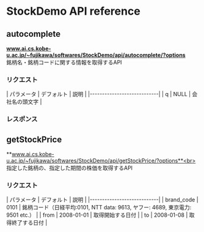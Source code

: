 StockDemo API reference
=========

## autocomplete
**www.ai.cs.kobe-u.ac.jp/~fujikawa/softwares/StockDemo/api/autocomplete/?options<br>**
銘柄名・銘柄コードに関する情報を取得するAPI

### リクエスト

| パラメータ | デフォルト | 説明 |
|----------------------------|
| q | NULL | 会社名の頭文字 |

### レスポンス


## getStockPrice
**www.ai.cs.kobe-u.ac.jp/~fujikawa/softwares/StockDemo/api/getStockPrice/?options**<br>
指定した銘柄の、指定した期間の株価を取得するAPI

### リクエスト

| パラメータ | デフォルト | 説明 |
|----------------------------|
| brand_code | 0101 | 銘柄コード（日経平均:0101, NTT data: 9613, ヤフー: 4689, 東京電力: 9501 etc.） |
| from | 2008-01-01 | 取得開始する日付 |
| to | 2008-01-08 | 取得終了する日付 |
